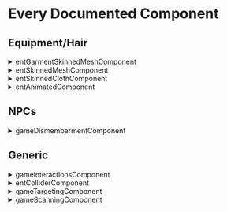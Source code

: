 # Every Documented Component

## Equipment/Hair

<details>

<summary>entGarmentSkinnedMeshComponent</summary>



Can be used interchangeably with `entSkinnedMeshComponent`.

* Loads a mesh from a [depotPath](every-documented-component.md#depotpath).&#x20;
* Supports [chunkMask](every-documented-component.md#chunkmask).
* meshAppearance will select an appearance by name from the mesh's defined [appearances](broken-reference).
* Lets you enable and disable **shadows** with the properties `castShadows` and `castLocalShadows`

This is the good kind of mesh component, the one that will work without trouble, as opposed to [entSkinnedClothComponent](every-documented-component.md#entskinnedclothcomponent).

</details>

<details>

<summary>entSkinnedMeshComponent</summary>

See below at [entGarmentSkinnedMeshComponent](./#entgarmentskinnedmeshcomponent)

</details>

<details>

<summary>entSkinnedClothComponent</summary>

Like [ent(Garment)SkinnedMeshComponent](every-documented-component.md#entskinnedmeshcomponent), but with a `physicalMesh` and physics. Usually comes together with an [entAnimatedComponent](every-documented-component.md#entanimatedcomponent) (they're usually named `collar` for clothes and `dangle` for hair and accessories).

</details>

<details>

<summary>entAnimatedComponent</summary>

Adds physics to garments and hair meshes.

</details>

## NPCs

<details>

<summary>gameDismembermentComponent</summary>

Defines dismemberment rules for NPCs. (TBD: ???)

</details>

## Generic

<details>

<summary>gameinteractionsComponent</summary>

Adds interaction prompt to entity. (Shouldn't work without gameTargetingComponent, but this hasn't been double-checked.)

</details>

<details>

<summary>entColliderComponent</summary>

WIP

</details>

<details>

<summary>gameTargetingComponent</summary>

Allows targeting via CET.&#x20;

</details>

<details>

<summary>gameScanningComponent</summary>

WIP

</details>


